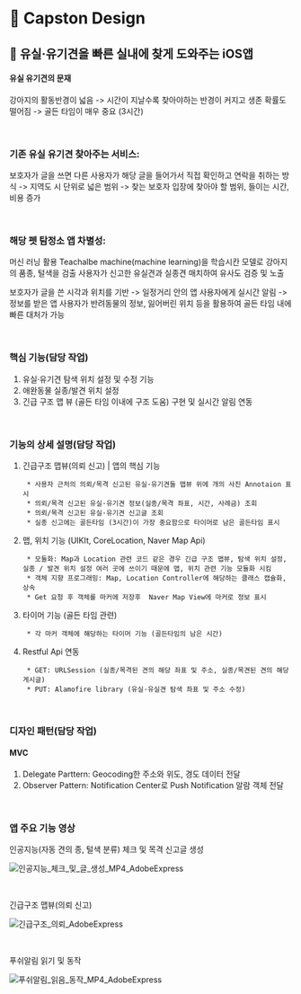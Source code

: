 # 📌 Capston Design
## 📱 유실·유기견을 빠른 실내에 찾게 도와주는 iOS앱

#### 유실 유기견의 문재
강아지의 활동반경이 넓음 
-> 시간이 지날수록 찾아야하는 반경이 커지고 생존 확률도 떨어짐 
-> 골든 타임이 매우 중요 (3시간)

<br/>

### 기존 유실 유기견 찾아주는 서비스: 
보호자가 글을 쓰면 다른 사용자가 해당 글을 들어가서 
직접 확인하고 연락을 취하는 방식
-> 지역도 시 단위로 넓은 범위 
-> 찾는 보호자 입장에 찾아야 할 범위, 들이는 시간, 비용 증가

<br/>

### 해당 펫 탐정소 앱 차별성:
머신 러닝 활용
Teachalbe machine(machine learning)을 학습시칸 모델로  강아지의 품종, 털색을 검출
사용자가 신고한 유실견과 실종견 매치하여 유사도 검증 및 노출

보호자가 글을 쓴 시각과 위치를 기반 
-> 일정거리 안의 앱 사용자에게 실시간 알림 
-> 정보를 받은 앱 사용자가 반려동물의 정보, 잃어버린 위치 등을 활용하여 골든 타임 내에 빠른 대처가 가능

<br/>

### 핵심 기능(담당 작업)
1. 유실·유기견 탐색 위치 설정 및 수정 기능
2. 애완동물 실종/발견 위치 설정
3. 긴급 구조 맵 뷰 (골든 타임 이내에 구조 도움) 구현 및 실시간 알림 연동

<br/>

### 기능의 상세 설명(담당 작업)
1. 긴급구조 맵뷰(의뢰 신고) | 앱의 핵심 기능

        * 사용자 근처의 의뢰/목격 신고된 유실·유기견들 맵뷰 위에 개의 사진 Annotaion 표시
        * 의뢰/목격 신고된 유실·유기견 정보(실종/목격 좌표, 시간, 사례금) 조회
        * 의뢰/목격 신고된 유실·유기견 신고글 조회
        * 실종 신고에는 골든타임 (3시간)이 가장 중요함으로 타이머로 남은 골든타임 표시
    
2. 맵, 위치 기능 (UIKIt, CoreLocation, Naver Map Api)
        
        * 모둘화: Map과 Location 관련 코드 같은 경우 긴급 구조 맵뷰, 탐색 위치 설정, 실종 / 발견 위치 설정 여러 곳에 쓰이기 때문에 맵, 위치 관련 기능 모듈화 시킴 
        * 객체 지향 프로그래밍: Map, Location Controller에 해당하는 클래스 캡슐화, 상속
        * Get 요청 후 객체를 마커에 저장후  Naver Map View에 마커로 정보 표시
        
3. 타이머 기능 (골든 타임 관련)
        
        * 각 마커 객체에 해당하는 타이머 기능 (골든타임의 남은 시간)
        
4. Restful Api 연동

        * GET: URLSession (실종/목격된 견의 해당 좌표 및 주소, 실종/목견된 견의 해당 게시글)
        * PUT: Alamofire library (유실·유실견 탐색 좌표 및 주소 수정)

<br/>

### 디자인 패턴(담당 작업)
#### MVC 
1. Delegate Parttern: Geocoding한 주소와 위도, 경도 데이터 전달
2. Observer Pattern: Notification Center로 Push Notification 알람 객체 전달

<br/>

### 앱 주요 기능 영상

인공지능(자동 견의 종, 털색 분류) 체크 및 목격 신고글 생성

![인공지능_체크_및_글_생성_MP4_AdobeExpress](https://user-images.githubusercontent.com/109328441/183868749-92646438-6914-4386-afd7-d63b85670184.gif)

<br/>

긴급구조 맵뷰(의뢰 신고)

![긴급구조_의뢰_AdobeExpress](https://user-images.githubusercontent.com/109328441/183868752-3eda1d27-90ae-40bd-89b2-9fceec5d5775.gif)

<br/>

푸쉬알림 읽기 및 동작

![푸쉬알림_읽음_동작_MP4_AdobeExpress](https://user-images.githubusercontent.com/109328441/183868730-8ab1fccc-6fa9-4389-9c29-a5ecc22ed64b.gif)
